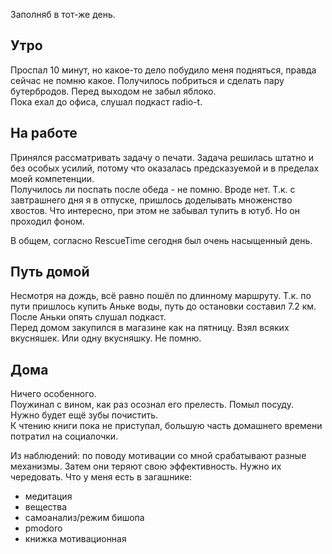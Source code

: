 Заполняб в тот-же день.
## Утро
Проспал 10 минут, но какое-то дело побудило меня подняться, правда сейчас не помню какое. Получилось побриться и сделать пару бутербродов. Перед выходом не забыл яблоко.  
Пока ехал до офиса, слушал подкаст radio-t.
## На работе
Принялся рассматривать задачу о печати. Задача решилась штатно и без особых усилий, потому что оказалась предсказуемой и в пределах моей компетенции.  
Получилось ли поспать после обеда - не помню. Вроде нет. Т.к. с завтрашнего дня я в отпуске, пришлось доделывать множенство хвостов. Что интересно, при этом не забывал тупить в ютуб. Но он проходил фоном.

В общем, согласно RescueTime сегодня был очень насыщенный день.
## Путь домой
Несмотря на дождь, всё равно пошёл по длинному маршруту. Т.к. по пути пришлось купить Аньке воды, путь до остановки составил 7.2 км.  
После Аньки опять слушал подкаст.  
Перед домом закупился в магазине как на пятницу. Взял всяких вкусняшек. Или одну вкусняшку. Не помню.
## Дома
Ничего особенного.  
Поужинал с вином, как раз осознал его прелесть. Помыл посуду.  
Нужно будет ещё зубы почистить.  
К чтению книги пока не приступал, большую часть домашнего времени потратил на социалочки.

Из наблюдений: по поводу мотивации со мной срабатывают разные механизмы. Затем они теряют свою эффективность. Нужно их чередовать. Что у меня есть в загашнике:
  - медитация
  - вещества
  - самоанализ/режим бишопа
  - pmodoro
  - книжка мотивационная